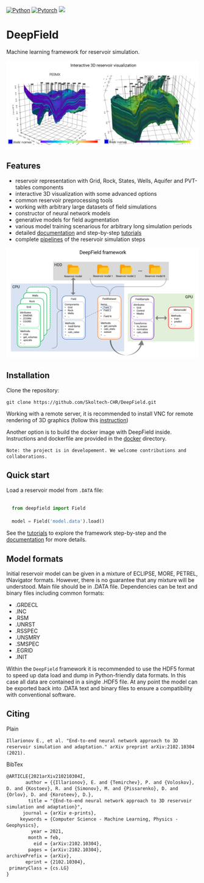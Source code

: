 [![Python](https://img.shields.io/badge/python-3-blue.svg)](https://python.org)
[![Pytorch](https://img.shields.io/badge/PyTorch-orange.svg)](https://pytorch.org)
![](https://github.com/Skoltech-CHR/DeepField/workflows/pylint-check/badge.svg)


# DeepField

Machine learning framework for reservoir simulation.

![img](static/3d_basic.PNG)

## Features

* reservoir representation with Grid, Rock, States, Wells, Aquifer and PVT-tables components
* interactive 3D visualization with some advanced options
* common reservoir preprocessing tools
* working with arbitrary large datasets of field simulations
* constructor of neural network models
* generative models for field augmentation
* various model training scenarious for arbitrary long simulation periods
* detailed [documentation](https://Skoltech-CHR.github.io/DeepField) and step-by-step [tutorials](/tutorials)
* complete [pipelines](/pipelines) of the reservoir simulation steps


![img](static/framework.PNG)

## Installation

Clone the repository:

    git clone https://github.com/Skoltech-CHR/DeepField.git

Working with a remote server, it is recommended to install
VNC for remote rendering of 3D graphics (follow this [instruction](./vnc/README.md))

Another option is to build the docker image with DeepField inside.
Instructions and dockerfile are provided in the [docker](./docker) directory.

```
Note: the project is in developement. We welcome contributions and collaborations.
```

## Quick start

Load a reservoir model from `.DATA` file:

```python

  from deepfield import Field

  model = Field('model.data').load()
```

See the [tutorials](./tutorials) to explore the framework step-by-step
and the [documentation](https://Skoltech-CHR.github.io/DeepField) for more details.


## Model formats

Initial reservoir model can be given in a mixture of ECLIPSE, MORE, PETREL, tNavigator formats.
However, there is no guarantee that any mixture will be understood.
Main file should be in .DATA file. Dependencies can be text and binary files including common formats:

* .GRDECL
* .INC
* .RSM
* .UNRST
* .RSSPEC
* .UNSMRY
* .SMSPEC
* .EGRID
* .INIT

Within the `DeepField` framework it is recommended to use the HDF5 format
to speed up data load and dump in Python-friendly data formats. In this
case all data are contained in a single .HDF5 file. At any point the model
can be exported back into .DATA text and binary files to ensure a compatibility
with conventional software.

## Citing

Plain
```
Illarionov E., et al. "End-to-end neural network approach to 3D reservoir simulation and adaptation." arXiv preprint arXiv:2102.10304 (2021).
```

BibTex
```
@ARTICLE{2021arXiv210210304I,
       author = {{Illarionov}, E. and {Temirchev}, P. and {Voloskov}, D. and {Kostoev}, R. and {Simonov}, M. and {Pissarenko}, D. and {Orlov}, D. and {Koroteev}, D.},
        title = "{End-to-end neural network approach to 3D reservoir simulation and adaptation}",
      journal = {arXiv e-prints},
     keywords = {Computer Science - Machine Learning, Physics - Geophysics},
         year = 2021,
        month = feb,
          eid = {arXiv:2102.10304},
        pages = {arXiv:2102.10304},
archivePrefix = {arXiv},
       eprint = {2102.10304},
 primaryClass = {cs.LG}
}
```
